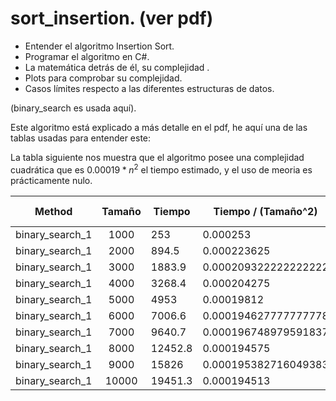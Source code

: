 # sort_insertion. (ver pdf)

- Entender el algoritmo Insertion Sort.
- Programar el algoritmo en C#.
- La matemática detrás de él, su complejidad .
- Plots para comprobar su complejidad.
- Casos límites respecto a las diferentes estructuras de datos.

(binary_search es usada aquí).

Este algoritmo está explicado a más detalle en el pdf, he aquí una de las tablas usadas para entender este:

La tabla siguiente nos muestra que el algoritmo posee una complejidad cuadrática que es $0.00019*n^2$ el tiempo estimado, y el uso de meoria es prácticamente nulo.

| Method          | Tamaño | Tiempo  | Tiempo / (Tamaño^2)  | Allocated [B] |
| --------------- |:------:| ------- | -------------------- | ------------- |
| binary_search_1 | 1000   | 253     | 0.000253             | -             |
| binary_search_1 | 2000   | 894.5   | 0.000223625          | 1             |
| binary_search_1 | 3000   | 1883.9  | 0.000209322222222222 | 2             |
| binary_search_1 | 4000   | 3268.4  | 0.000204275          | 3             |
| binary_search_1 | 5000   | 4953    | 0.00019812           | 6             |
| binary_search_1 | 6000   | 7006.6  | 0.000194627777777778 | 6             |
| binary_search_1 | 7000   | 9640.7  | 0.000196748979591837 | 13            |
| binary_search_1 | 8000   | 12452.8 | 0.000194575          | 13            |
| binary_search_1 | 9000   | 15826   | 0.000195382716049383 | 26            |
| binary_search_1 | 10000  | 19451.3 | 0.000194513          | 26            |
